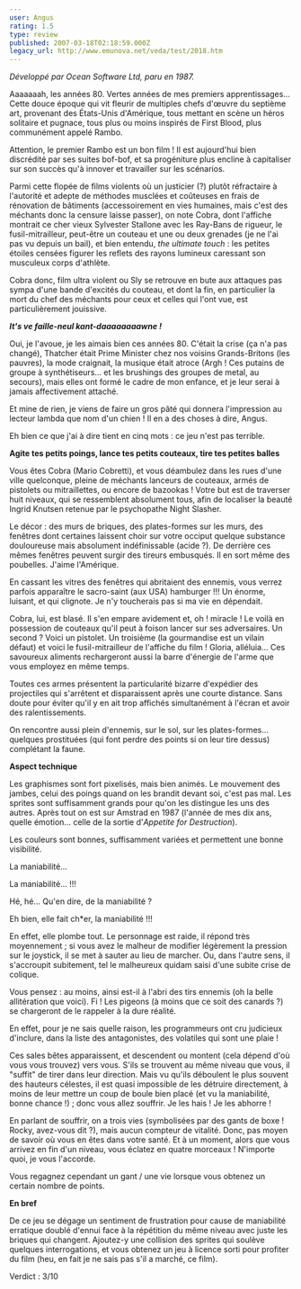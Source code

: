 ```yaml
---
user: Angus
rating: 1.5
type: review
published: 2007-03-18T02:18:59.000Z
legacy_url: http://www.emunova.net/veda/test/2018.htm
---
```

_Développé par Ocean Software Ltd, paru en 1987\._  

  

Aaaaaaah, les années 80\. Vertes années de mes premiers apprentissages... Cette douce époque qui vit fleurir de multiples chefs d'œuvre du septième art, provenant des États-Unis d'Amérique, tous mettant en scène un héros solitaire et pugnace, tous plus ou moins inspirés de First Blood, plus communément appelé Rambo.  

  

Attention, le premier Rambo est un bon film ! Il est aujourd'hui bien discrédité par ses suites bof-bof, et sa progéniture plus encline à capitaliser sur son succès qu'à innover et travailler sur les scénarios.  

  

Parmi cette flopée de films violents où un justicier (?) plutôt réfractaire à l'autorité et adepte de méthodes musclées et coûteuses en frais de rénovation de bâtiments (accessoirement en vies humaines, mais c'est des méchants donc la censure laisse passer), on note Cobra, dont l'affiche montrait ce cher vieux Sylvester Stallone avec les Ray-Bans de rigueur, le fusil-mitrailleur, peut-être un couteau et une ou deux grenades (je ne l'ai pas vu depuis un bail), et bien entendu, _the ultimate touch_ : les petites étoiles censées figurer les reflets des rayons lumineux caressant son musculeux corps d'athlète.  

  

Cobra donc, film ultra violent ou Sly se retrouve en bute aux attaques pas sympa d'une bande d'excités du couteau, et dont la fin, en particulier la mort du chef des méchants pour ceux et celles qui l'ont vue, est particulièrement jouissive.  

  

_**It's ve faille-neul kant-daaaaaaaawne !**_  

  

Oui, je l'avoue, je les aimais bien ces années 80\. C'était la crise (ça n'a pas changé), Thatcher était Prime Minister chez nos voisins Grands-Britons (les pauvres), la mode craignait, la musique était atroce (Argh ! Ces putains de groupe à synthétiseurs... et les brushings des groupes de metal, au secours), mais elles ont formé le cadre de mon enfance, et je leur serai à jamais affectivement attaché.  

  

Et mine de rien, je viens de faire un gros pâté qui donnera l'impression au lecteur lambda que nom d'un chien ! Il en a des choses à dire, Angus.  

  

Eh bien ce que j'ai à dire tient en cinq mots : ce jeu n'est pas terrible.  

  

**Agite tes petits poings, lance tes petits couteaux, tire tes petites balles**  

  

Vous êtes Cobra (Mario Cobretti), et vous déambulez dans les rues d'une ville quelconque, pleine de méchants lanceurs de couteaux, armés de pistolets ou mitraillettes, ou encore de bazookas ! Votre but est de traverser huit niveaux, qui se ressemblent absolument tous, afin de localiser la beauté Ingrid Knutsen retenue par le psychopathe Night Slasher.  

  

Le décor : des murs de briques, des plates-formes sur les murs, des fenêtres dont certaines laissent choir sur votre occiput quelque substance douloureuse mais absolument indéfinissable (acide ?). De derrière ces mêmes fenêtres peuvent surgir des tireurs embusqués. Il en sort même des poubelles. J'aime l'Amérique.  

  

En cassant les vitres des fenêtres qui abritaient des ennemis, vous verrez parfois apparaître le sacro-saint (aux USA) hamburger !!! Un énorme, luisant, et qui clignote. Je n'y toucherais pas si ma vie en dépendait.  

Cobra, lui, est blasé. Il s'en empare avidement et, oh ! miracle ! Le voilà en possession de couteaux qu'il peut à foison lancer sur ses adversaires. Un second ? Voici un pistolet. Un troisième (la gourmandise est un vilain défaut) et voici le fusil-mitrailleur de l'affiche du film ! Gloria, alléluia... Ces savoureux aliments rechargeront aussi la barre d'énergie de l'arme que vous employez en même temps.  

  

Toutes ces armes présentent la particularité bizarre d'expédier des projectiles qui s'arrêtent et disparaissent après une courte distance. Sans doute pour éviter qu'il y en ait trop affichés simultanément à l'écran et avoir des ralentissements.  

  

On rencontre aussi plein d'ennemis, sur le sol, sur les plates-formes... quelques prostituées (qui font perdre des points si on leur tire dessus) complétant la faune.  

  

**Aspect technique**  

  

Les graphismes sont fort pixelisés, mais bien animés. Le mouvement des jambes, celui des poings quand on les brandit devant soi, c'est pas mal. Les sprites sont suffisamment grands pour qu'on les distingue les uns des autres. Après tout on est sur Amstrad en 1987 (l'année de mes dix ans, quelle émotion... celle de la sortie d'_Appetite for Destruction_).  

  

Les couleurs sont bonnes, suffisamment variées et permettent une bonne visibilité.  

  

La maniabilité...  

  

La maniabilité... !!!  

  

Hé, hé... Qu'en dire, de la maniabilité ?  

  

Eh bien, elle fait ch\*er, la maniabilité !!!  

  

En effet, elle plombe tout. Le personnage est raide, il répond très moyennement ; si vous avez le malheur de modifier légèrement la pression sur le joystick, il se met à sauter au lieu de marcher. Ou, dans l'autre sens, il s'accroupit subitement, tel le malheureux quidam saisi d'une subite crise de colique.  

  

Vous pensez : au moins, ainsi est-il à l'abri des tirs ennemis (oh la belle allitération que voici). Fi ! Les pigeons (à moins que ce soit des canards ?) se chargeront de le rappeler à la dure réalité.  

  

En effet, pour je ne sais quelle raison, les programmeurs ont cru judicieux d'inclure, dans la liste des antagonistes, des volatiles qui sont une plaie !  

Ces sales bêtes apparaissent, et descendent ou montent (cela dépend d'où vous vous trouvez) vers vous. S'ils se trouvent au même niveau que vous, il "suffit" de tirer dans leur direction. Mais vu qu'ils déboulent le plus souvent des hauteurs célestes, il est quasi impossible de les détruire directement, à moins de leur mettre un coup de boule bien placé (et vu la maniabilité, bonne chance !) ; donc vous allez souffrir. Je les hais ! Je les abhorre !  

  

En parlant de souffrir, on a trois vies (symbolisées par des gants de boxe ! Rocky, avez-vous dit ?), mais aucun compteur de vitalité. Donc, pas moyen de savoir où vous en êtes dans votre santé. Et à un moment, alors que vous arrivez en fin d'un niveau, vous éclatez en quatre morceaux ! N'importe quoi, je vous l'accorde.  

Vous regagnez cependant un gant / une vie lorsque vous obtenez un certain nombre de points.  

  

**En bref**  

  

De ce jeu se dégage un sentiment de frustration pour cause de maniabilité erratique doublé d'ennui face à la répétition du même niveau avec juste les briques qui changent. Ajoutez-y une collision des sprites qui soulève quelques interrogations, et vous obtenez un jeu à licence sorti pour profiter du film (heu, en fait je ne sais pas s'il a marché, ce film).  

  

Verdict : 3/10